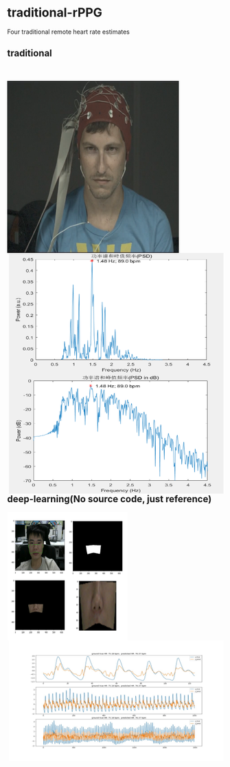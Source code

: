 # traditional-rPPG
Four traditional remote heart rate estimates

## traditional
<br></br> 
<img src=".\pic\1111.png" width="400" height="400" alt="video" align ="left"><br></br><br></br> <br></br> <img src=".\pic\psd.png" width="500" height="280" alt="predict" align="right"><br></br> <br></br><br></br>
<img src=".\pic\psd_dB.png" width="500" height="280" alt="predict" align="right">
</br> 
<br></br> 
<br></br> 
<br></br> 
<br></br> 
<br></br> 
<br></br> 
<br></br><br></br><br></br><br></br><br></br><br></br>

## deep-learning(No source code, just reference)

<img src=".\pic\ROI.png" width="280" height="300" alt="video" align ="left">
<img src=".\pic\0003_3.jpg" width="500" height="280" alt="predict"  align="right">
